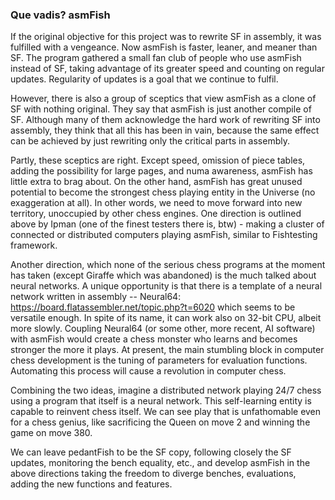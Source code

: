 ### Que vadis? asmFish
If the original objective for this project was to rewrite SF in assembly, it was fulfilled with a vengeance. Now asmFish is faster, leaner, and meaner than SF. The program gathered a small fan club of people who use asmFish instead of SF, taking advantage of its greater speed and counting on regular updates. Regularity of updates is a goal that we continue to fulfil.

However, there is also a group of sceptics that view asmFish as a clone of SF with nothing original. They say that asmFish is just another compile of SF. Although many of them acknowledge the hard work of rewriting SF into assembly, they think that all this has been in vain, because the same effect can be achieved by just rewriting only the critical parts in assembly.

Partly, these sceptics are right. Except speed, omission of piece tables, adding the possibility for large pages, and numa awareness, asmFish has little extra to brag about. On the other hand, asmFish has great unused potential to become the strongest chess playing entity in the Universe (no exaggeration at all). In other words, we need to move forward into new territory, unoccupied by other chess engines. One direction is outlined above by Ipman (one of the finest testers there is, btw) - making a cluster of connected or distributed computers playing asmFish, similar to Fishtesting framework.

Another direction, which none of the serious chess programs at the moment has taken (except Giraffe which was abandoned) is the much talked about neural networks. A unique opportunity is that there is a template of a neural network written in assembly -- Neural64: https://board.flatassembler.net/topic.php?t=6020 which seems to be versatile enough. In spite of its name, it can work also on 32-bit CPU, albeit more slowly. Coupling Neural64 (or some other, more recent, AI software) with asmFish would create a chess monster who learns and becomes stronger the more it plays. At present, the main stumbling block in computer chess development is the tuning of parameters for evaluation functions. Automating this process will cause a revolution in computer chess.

Combining the two ideas, imagine a distributed network playing 24/7 chess using a program that itself is a neural network. This self-learning entity is capable to reinvent chess itself. We can see play that is unfathomable even for a chess genius, like sacrificing the Queen on move 2 and winning the game on move 380.

We can leave pedantFish to be the SF copy, following closely the SF updates, monitoring the bench equality, etc., and develop asmFish in the above directions taking the freedom to diverge benches, evaluations, adding the new functions and features.
